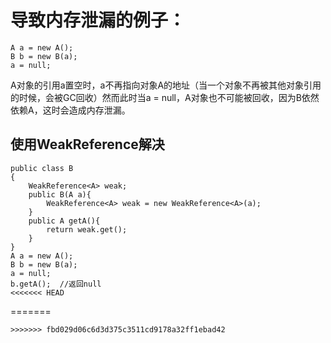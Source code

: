 # 导致内存泄漏的例子：
```
A a = new A();
B b = new B(a);
a = null;
```
A对象的引用a置空时，a不再指向对象A的地址（当一个对象不再被其他对象引用的时候，会被GC回收）然而此时当a = null，A对象也不可能被回收，因为B依然依赖A，这时会造成内存泄漏。
## 使用WeakReference解决
```
public class B
{
    WeakReference<A> weak;
    public B(A a){
        WeakReference<A> weak = new WeakReference<A>(a);
    }
    public A getA(){
        return weak.get();
    }
}
A a = new A();
B b = new B(a);
a = null;
b.getA();  //返回null
<<<<<<< HEAD
```
=======
```
>>>>>>> fbd029d06c6d3d375c3511cd9178a32ff1ebad42
